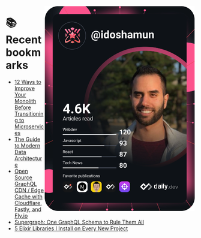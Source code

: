 <a href="https://app.daily.dev/idoshamun"><img src="https://raw.githubusercontent.com/idoshamun/idoshamun/devcard/devcard.svg" align='right' width="400" alt="Ido Shamun's Dev Card"/></a>

# 📚 Recent bookmarks
<!-- BOOKMARKS:START -->
- [12 Ways to Improve Your Monolith Before Transitioning to Microservices](https://app.daily.dev/posts/teMVmVGpr?utm_source=rss&utm_medium=bookmarks&utm_campaign=28849d86070e4c099c877ab6837c61f0)
- [The Guide to Modern Data Architecture](https://app.daily.dev/posts/7P2kCHuNg?utm_source=rss&utm_medium=bookmarks&utm_campaign=28849d86070e4c099c877ab6837c61f0)
- [Open Source GraphQL CDN / Edge Cache with Cloudflare, Fastly, and Fly.io](https://app.daily.dev/posts/pn1TQWTme?utm_source=rss&utm_medium=bookmarks&utm_campaign=28849d86070e4c099c877ab6837c61f0)
- [Supergraph: One GraphQL Schema to Rule Them All](https://app.daily.dev/posts/tJhuNGrIi?utm_source=rss&utm_medium=bookmarks&utm_campaign=28849d86070e4c099c877ab6837c61f0)
- [5 Elixir Libraries I Install on Every New Project](https://app.daily.dev/posts/Lj0slkyD9?utm_source=rss&utm_medium=bookmarks&utm_campaign=28849d86070e4c099c877ab6837c61f0)
<!-- BOOKMARKS:END -->
